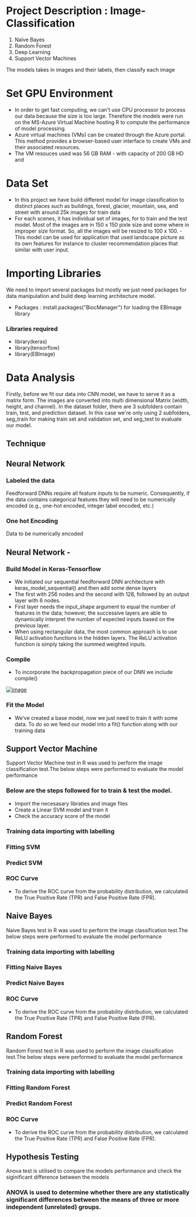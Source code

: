 # Project Description : Image-Classification
1. Naïve Bayes
2. Random Forest
3. Deep Learning
4. Support Vector Machines
	
The models takes in images and their labels, then classify each image


# Set GPU Environment
  - In order to get fast computing, we can't use CPU processor to process our data because the size is too large. 
    Therefore the models were run on the MS-Azure Virtual Machine hosting R to compute the performance of model processing.
  - Azure virtual machines (VMs) can be created through the Azure portal. This method provides a browser-based user interface to create     VMs and their associated resources. 
  - The VM resouces used was 56 GB RAM - with capacity of 200 GB HD and 

# Data Set

- In this project we have build different  model for image classification to distinct places such as buildings, forest, glacier,      mountain, sea, and street with around 25k images for train data
- For each scenes, it has individual set of images, for to train and the test model. Most of the images are in 150 x 150 pixle size and   some where in improper size format. So, all the images will be resized to 100 x 100.
-This model can be used for application that used landscape picture as its own features for instance to cluster recommendation places that similar with user input.

# Importing Libraries
We need to import several packages but mostly we just need packages for data manipulation and build deep learning architecture model.
- Packages : install.packages("BiocManager") for loading the EBImage library

###  Libraries required 
- library(keras)
- library(tensorflow)
- library(EBImage)

# Data Analysis 

Firstly, before we fit our data into CNN model, we have to serve it as a matrix form. The images are converted into multi dimensional  Matrix (width, height, and channel). In the dataset folder, there are 3 subfolders contain train, test, and prediction dataset. In this case we're only using  2 subfolders, seg_train for making train set and validation set, and seg_test to evaluate our model.

## Technique

## Neural Network 
### Labeled the data
  Feedforward DNNs require all feature inputs to be numeric. Consequently, if the data contains categorical features they will need to     be numerically encoded (e.g., one-hot encoded, integer label encoded, etc.)
### One hot Encoding 
  Data to be numerically encoded
  
## Neural Network - 
### Build Model in Keras-Tensorflow
- We initiated our sequential feedforward DNN architecture with keras_model_sequential() and then add some dense layers
- The first with 256 nodes and the second with 128, followed by an output layer with 6 nodes.
- First layer needs the input_shape argument to equal the number of features in the data; however, the successive layers are able to       dynamically interpret the number of expected inputs based on the previous layer.
- When using rectangular data, the most common approach is to use ReLU activation functions in the hidden layers. The ReLU activation     function is simply taking the summed weighted  inputs.
### Compile 
 - To incorporate the backpropagation piece of our DNN we include compile()
 
 <a href="https://imgbb.com/"><img src="https://i.ibb.co/jHXXZvT/image.png" alt="image" border="0"></a>
 
### Fit the Model 
 - We’ve created a base model, now we just need to train it with some data. To do so we feed our model into a fit() function along with our training data

## Support Vector Machine 
 Support Vector Machine test in R was used to perform the image classification test.The below steps were performed to evaluate the model performance 
###  Below are the steps followed for to train & test the model.
- Import the necesasary libraties and image files
- Create a Linear SVM model and train it
- Check the accuracy score of the model
### Training data importing with labelling 
### Fitting SVM 
### Predict SVM 
### ROC Curve
- To derive the ROC curve from the probability distribution, we calculated the True Positive Rate (TPR) and False Positive Rate (FPR).

## Naive Bayes 
 Naive Bayes test in R was used to perform the image classification test.The below steps were performed to evaluate the model performance 
### Training data importing with labelling 
### Fitting Naive Bayes 
### Predict Naive Bayes 
### ROC Curve
- To derive the ROC curve from the probability distribution, we calculated the True Positive Rate (TPR) and False Positive Rate (FPR).

## Random Forest 
 Random Forest  test in R was used to perform the image classification test.The below steps were performed to evaluate the model performance 
### Training data importing with labelling 
### Fitting Random Forest  
### Predict Random Forest 
### ROC Curve 
- To derive the ROC curve from the probability distribution, we calculated the True Positive Rate (TPR) and False Positive Rate (FPR).


## Hypothesis Testing 
 Anova test is utilised to compare the models performance and check the siginificant difference between the models
 ### ANOVA is used to determine whether there are any statistically significant differences between the means of three or more independent (unrelated) groups.
 
 

 

